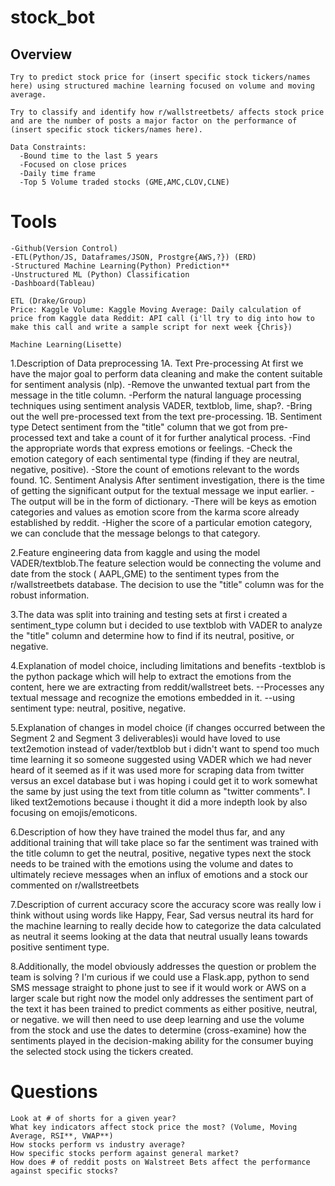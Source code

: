 # stock_bot
## Overview
    Try to predict stock price for (insert specific stock tickers/names here) using structured machine learning focused on volume and moving average.

    Try to classify and identify how r/wallstreetbets/ affects stock price and are the number of posts a major factor on the performance of (insert specific stock tickers/names here).

    Data Constraints: 
      -Bound time to the last 5 years 
      -Focused on close prices 
      -Daily time frame 
      -Top 5 Volume traded stocks (GME,AMC,CLOV,CLNE)

# Tools
    -Github(Version Control) 
    -ETL(Python/JS, Dataframes/JSON, Prostgre{AWS,?}) (ERD) 
    -Structured Machine Learning(Python) Prediction** 
    -Unstructured ML (Python) Classification 
    -Dashboard(Tableau)

    ETL (Drake/Group)
    Price: Kaggle Volume: Kaggle Moving Average: Daily calculation of price from Kaggle data Reddit: API call (i'll try to dig into how to make this call and write a sample script for next week {Chris})

    Machine Learning(Lisette)
    
1.Description of Data preprocessing
1A. Text Pre-processing
At first we have the major goal to perform data cleaning and make the content suitable for sentiment analysis (nlp).
-Remove the unwanted textual part from the message in the title column.
-Perform the natural language processing techniques using sentiment analysis VADER, textblob, lime, shap?.
-Bring out the well pre-processed text from the text pre-processing.
1B. Sentiment type 
Detect sentiment from the "title" column that we got from pre-processed text and take a count of it for further analytical process.
-Find the appropriate words that express emotions or feelings.
-Check the emotion category of each sentimental type (finding if they are neutral, negative, positive).
-Store the count of emotions relevant to the words found.
1C. Sentiment Analysis
After sentiment investigation, there is the time of getting the significant output for the textual message we input earlier.
-The output will be in the form of dictionary.
-There will be keys as emotion categories and values as emotion score from the karma score already established by reddit.
-Higher the score of a particular emotion category, we can conclude that the message belongs to that category.

2.Feature engineering data from kaggle and using the model VADER/textblob.The feature selection would be connecting the volume and date from the stock ( AAPL,GME) to the sentiment types from the r/wallstreetbets database. The decision to use the "title" column was for the robust information.

3.The data was split into training and testing sets at first i created a sentiment_type column but i decided to use textblob with VADER to analyze the "title" column and determine how to find if its neutral, positive, or negative.

4.Explanation of model choice, including limitations and benefits
-textblob is the python package which will help to extract the emotions from the content, here we are extracting from reddit/wallstreet bets.
--Processes any textual message and recognize the emotions embedded in it.
--using sentiment type: neutral, positive, negative.

5.Explanation of changes in model choice (if changes occurred between the Segment 2  and Segment 3 deliverables)i would have loved to use text2emotion instead of vader/textblob but i didn't want to spend too much time learning it so someone suggested using VADER which we had never heard of it seemed as if it was used more for scraping data from twitter versus an excel database but i was hoping i could get it to work somewhat the same by just using the text from title column as "twitter comments". I liked text2emotions because i thought it did a more indepth look by also focusing on emojis/emoticons.

6.Description of how they have trained the model thus far, and any additional training that will take place 
so far the sentiment was trained with the title column to get the neutral, positive, negative types next the stock needs to be trained with the emotions using the volume and dates to ultimately recieve messages when an influx of emotions and a stock our commented on r/wallstreetbets

7.Description of current accuracy score 
the accuracy score was really low i think without using words like Happy, Fear, Sad versus neutral its hard for the machine learning to really decide how to categorize the data calculated as neutral it seems looking at the data that neutral usually leans towards positive sentiment type.

8.Additionally, the model obviously addresses the question or problem the team is solving ?
I'm curious if we could use a Flask.app, python to send SMS message straight to phone just to see if it would work or AWS on a larger scale but right now the model only addresses the sentiment part of the text it has been trained to predict comments as either positive, neutral, or negative. we will then need to use deep learning and use the volume from the stock and use the dates to determine (cross-examine) how the sentiments played in the decision-making ability for the consumer buying the selected stock using the tickers created.


# Questions
    Look at # of shorts for a given year?
    What key indicators affect stock price the most? (Volume, Moving Average, RSI**, VWAP**)
    How stocks perform vs industry average?
    How specific stocks perform against general market?
    How does # of reddit posts on Walstreet Bets affect the performance against specific stocks?
